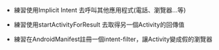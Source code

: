 * 練習使用Implicit Intent 去呼叫其他應用程式(電話、瀏覽器...等)

* 練習使用startActivityForResult 去取得另一個Activity的回傳值

* 練習在AndroidManifest註冊一個intent-filter，讓Activity變成假的瀏覽器